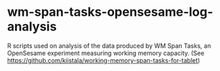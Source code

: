 # wm-span-tasks-opensesame-log-analysis
R scripts used on analysis of the data produced by WM Span Tasks, an OpenSesame experiment measuring working memory capacity. (See https://github.com/kiistala/working-memory-span-tasks-for-tablet)
